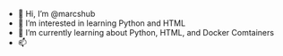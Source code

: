 - 👋 Hi, I’m @marcshub
- 👀 I’m interested in learning Python and HTML
- 🌱 I’m currently learning about Python, HTML, and Docker Comtainers
- 📫 

<!---
marcshub/marcshub is a ✨ special ✨ repository because its `README.md` (this file) appears on your GitHub profile.
You can click the Preview link to take a look at your changes.
--->
